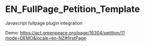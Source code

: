 # EN_FullPage_Petition_Template
Javascript fullpage plugin integration

Demo: https://act.greenpeace.org/page/16304/petition/1?mode=DEMO&locale=en-NZ#firstPage
